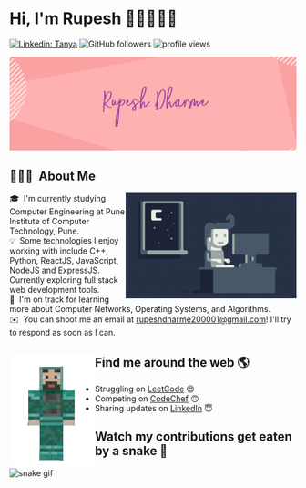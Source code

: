 # Hi, I'm Rupesh 👋🏻👨🏻‍💻

<!-- [![Twitter Follow](https://img.shields.io/twitter/follow/tanyarajhans7?label=Follow)](https://twitter.com/intent/follow?screen_name=tanyarajhans7) -->
[![Linkedin: Tanya](https://img.shields.io/badge/-Rupesh-blue?style=flat-square&logo=Linkedin&logoColor=white&link=https://www.linkedin.com/in/rupeshdharme/)](https://www.linkedin.com/in/rupeshdharme)
![GitHub followers](https://img.shields.io/github/followers/rupesh-dharme?label=Follow&style=social)
<img alt = "profile views" src="https://komarev.com/ghpvc/?username=rupesh-dharme&color=brightgreen">  

<!-- ![Purple Gradient Geometric Technology Profile LinkedIn Banner  (1)](https://user-images.githubusercontent.com/61904667/146429293-82261303-fec5-4828-aeba-047883c76f02.png) -->

![Purple Gradient Geometric Technology Profile LinkedIn Banner  (1)](images/name.png)


## 👨🏻‍💻 &nbsp;About Me

<img alt="Night Coding" src="https://raw.githubusercontent.com/AVS1508/AVS1508/master/assets/Night-Coding.gif" align="right"/>

🎓 &nbsp;I'm currently studying Computer Engineering at Pune Institute of Computer Technology, Pune.\
💡 &nbsp;Some technologies I enjoy working with include C++, Python, ReactJS, JavaScript, NodeJS and ExpressJS. Currently exploring full stack web development tools.\
🌱 &nbsp;I'm on track for learning more about Computer Networks, Operating Systems, and Algorithms.\
✉️ &nbsp;You can shoot me an email at rupeshdharme200001@gmail.com! I'll try to respond as soon as I can.



## Find me around the web 🌎 <a href="https://www.linkedin.com/in/rupeshdharme/"><img align="left" width="150"  src="images/minecraft-man.gif"></a>



<!-- <a href="https://www.linkedin.com/in/rupeshdharme/"><img align="left" width="150" height="146" src="https://github.com/M0nica/M0nica/blob/main/octomonica/m0nica-octocat-rotating.gif?raw=true"></a> -->



- Struggling on <a href="https://leetcode.com/rupesh_dharme/">LeetCode</a> 😍
- Competing on <a href="https://www.codechef.com/users/rupesh_dharme">CodeChef</a> 🙃
- Sharing updates on <a href="https://www.linkedin.com/in/rupeshdharme/">LinkedIn</a> 😇

## Watch my contributions get eaten by a snake 🐍
![snake gif](https://github.com/tanyarajhans/Actions/blob/output/github-contribution-grid-snake.svg)